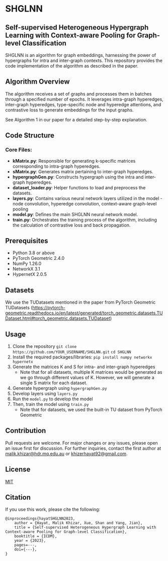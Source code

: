 # SHGLNN
## Self-supervised Heterogeneous Hypergraph Learning with Context-aware Pooling for Graph-level Classification
SHGLNN is an algorithm for graph embeddings, harnessing the power of hypergraphs for intra and inter-graph contexts. This repository provides the code implementation of the algorithm as described in the paper.

## Algorithm Overview
The algorithm receives a set of graphs and processes them in batches through a specified number of epochs. It leverages intra-graph hyperedges, inter-graph hyperedges, type-specific node and hyperedge attentions, and contrastive loss to generate embeddings for the input graphs.

See Algorithm 1 in our paper for a detailed step-by-step explanation.

## Code Structure
### Core Files:
- **kMatrix.py**: Responsible for generating k-specific matrices corresponding to intra-graph hyperedges.
- **sMatrix.py**: Generates matrix pertaining to inter-graph hyperedges.
- **hypergraphGen.py**: Constructs hypergraph using the intra and inter-graph hyperedges.
- **dataset_loader.py**: Helper functions to load and preprocess the datasets.
- **layers.py**: Contains various neural network layers utilized in the model - node convolution, hyperedge convolution, context-aware graph-level pooling
- **model.py**: Defines the main SHGLNN neural network model.
- **train.py**: Orchestrates the training process of the algorithm, including the calculation of contrastive loss and back propagation.

## Prerequisites
- Python 3.8 or above
- PyTorch Geometric 2.4.0
- NumPy 1.26.0
- NetworkX 3.1
- HypernetX 2.0.5

## Datasets
We use the TUDatasets mentioned in the paper from PyTorch Geometric TUDatasets (https://pytorch-geometric.readthedocs.io/en/latest/generated/torch_geometric.datasets.TUDataset.html#torch_geometric.datasets.TUDataset)
## Usage
1. Clone the repository
`git clone https://github.com/YOUR_USERNAME/SHGLNN.git`
`cd SHGLNN`
2. Install the required packages/libraries:
`pip install numpy networkx hypernetx`
3. Generate the matrices K and S for intra- and inter-graph hyperedges
   - Note that for all datasets, multiple K matrices would be generated as we go through different values of K. However, we will generate a single S matrix for each dataset.
5. Generate hypergraph using `hypergraphGen.py`
6. Develop layers using `layers.py`
7. Run the `model.py` to develop the model
8. Then, train the model using `train.py`
   - Note that for datasets, we used the built-in TU dataset from PyTorch Geometric

## Contribution
Pull requests are welcome. For major changes or any issues, please open an issue first for discussion. For further inquiries, contact the first author at malik.khizar@hdr.mq.edu.au or khizerhayat92@gmail.com.

## License
[MIT](https://choosealicense.com/licenses/mit/)

## Citation
If you use this work, please cite the following:
```
@inproceedings{hayatSHGLNN2023, 
    author = {Hayat, Malik Khizar, Xue, Shan and Yang, Jian},
    title = {Self-supervised Heterogeneous Hypergraph Learning with Context-aware Pooling for Graph-level Classification},
    booktitle = {ICDM},
    year = {2023},
    pages=---,
    doi={---},
}
```
